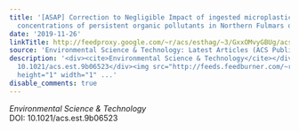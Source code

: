 ```yaml
---
title: '[ASAP] Correction to Negligible Impact of ingested microplastics on tissue
  concentrations of persistent organic pollutants in Northern Fulmars of coastal Norway'
date: '2019-11-26'
linkTitle: http://feedproxy.google.com/~r/acs/esthag/~3/GxxOMvyGBUg/acs.est.9b06523
source: 'Environmental Science & Technology: Latest Articles (ACS Publications)'
description: '<div><cite>Environmental Science & Technology</cite></div><div>DOI:
  10.1021/acs.est.9b06523</div><img src="http://feeds.feedburner.com/~r/acs/esthag/~4/GxxOMvyGBUg"
  height="1" width="1" ...'
disable_comments: true
---
```

<div><cite>Environmental Science & Technology</cite></div><div>DOI: 10.1021/acs.est.9b06523</div><img src="http://feeds.feedburner.com/~r/acs/esthag/~4/GxxOMvyGBUg" height="1" width="1" ...